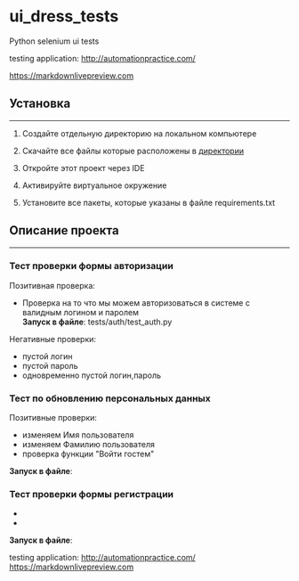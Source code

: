 # ui_dress_tests
Python selenium ui tests



testing application: http://automationpractice.com/


https://markdownlivepreview.com


## Установка
***
1. Создайте отдельную директорию на локальном компьютере
2. Скачайте все файлы которые расположены в [директории](https://github.com/berpress/ui_dress_tests)
3. Откройте этот проект через IDE
4. Активируйте виртуальное окружение
   
5. Установите все пакеты, которые указаны в файле requirements.txt

## Описание проекта
***

### Тест проверки формы авторизации
Позитивная проверка:
* Проверка на то что мы можем авторизоваться в системе с валидным логином и паролем<br>
__Запуск в файле__: tests/auth/test_auth.py

Негативные проверки:
* пустой логин
* пустой пароль
* одновременно пустой логин,пароль

### Тест по обновлению персональных данных
Позитивные проверки:
* изменяем Имя пользователя
* изменяем Фамилию пользователя
* проверка функции "Войти гостем"

__Запуск в файле__: 
### Тест проверки формы регистрации
*
*
__Запуск в файле__: 



testing application: http://automationpractice.com/
https://markdownlivepreview.com




